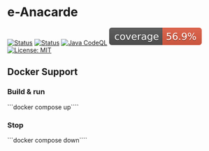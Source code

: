 # e-Anacarde

[![Status](https://github.com/UNamurCSFaculty/2425_IHDCM032_G04/actions/workflows/java.yml/badge.svg?branch=main)](https://github.com/UNamurCSFaculty/2425_IHDCM032_G04/actions/workflows/java.yml)
[![Status](https://github.com/UNamurCSFaculty/2425_IHDCM032_G04/actions/workflows/client-pipeline.yml/badge.svg?branch=main)](https://github.com/UNamurCSFaculty/2425_IHDCM032_G04/actions/workflows/client-pipeline.yml)
[![Java CodeQL](https://github.com/UNamurCSFaculty/2425_IHDCM032_G04/actions/workflows/java-codeql.yml/badge.svg?branch=main)](https://github.com/UNamurCSFaculty/2425_IHDCM032_G04/actions/workflows/java-codeql.yml) 
![Coverage](.github/badges/jacoco.svg)
[![License: MIT](https://img.shields.io/badge/License-MIT-green.svg)](https://opensource.org/licenses/MIT)

## Docker Support

### Build & run

```docker compose up````

### Stop

```docker compose down````

